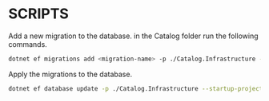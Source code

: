 
# SCRIPTS
Add a new migration to the database.
in the Catalog folder run the following commands.

```bash
dotnet ef migrations add <migration-name> -p ./Catalog.Infrastructure --startup-project ./Catalog.API
```

Apply the migrations to the database.

```bash
dotnet ef database update -p ./Catalog.Infrastructure --startup-project ./Catalog.API
```